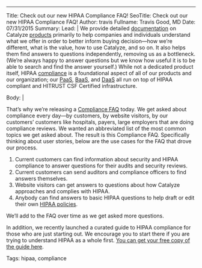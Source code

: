 ---
Title: Check out our new HIPAA Compliance FAQ!
SeoTitle: Check out our new HIPAA Compliance FAQ!
Author: travis
Fullname: Travis Good, MD
Date: 07/31/2015
Summary: 
Lead: |
We provide detailed [documentation][1] on Catalyze [products][2] primarily to help companies and individuals understand what we offer in order to better inform buying decision—how we’re different, what is the value, how to use Catalyze, and so on. It also helps them find answers to questions independently, removing us as a bottleneck. (We’re always happy to answer questions but we know how useful it is to be able to search and find the answer yourself.) While not a dedicated product itself, HIPAA [compliance][3] is a foundational aspect of all of our products and our organization; our [PaaS][4], [BaaS][5], and [DaaS][6] all run on top of HIPAA compliant and HITRUST CSF Certified infrastructure.

Body: |

That’s why we’re releasing a [Compliance FAQ][7] today. We get asked about compliance every day—by customers, by website visitors, by our customers’ customers like hospitals, payers, large employers that are doing compliance reviews. We wanted an abbreviated list of the most common topics we get asked about. The result is this Compliance FAQ. Specifically thinking about user stories, below are the use cases for the FAQ that drove our process.

1. Current customers can find information about security and HIPAA compliance to answer questions for their audits and security reviews.
2. Current customers can send auditors and compliance officers to find answers themselves.
3. Website visitors can get answers to questions about how Catalyze approaches and complies with HIPAA.
4. Anybody can find answers to basic HIPAA questions to help draft or edit their own [HIPAA policies][8].

We’ll add to the FAQ over time as we get asked more questions.

In addition, we recently launched a curated guide to HIPAA compliance for those who are just starting out. We encourage you to start there if you are trying to understand HIPAA as a whole first. [You can get your free copy of the guide here][9].

[1]:	https://resources.catalyze.io/

[2]:	https://catalyze.io/products

[3]:	https://catalyze.io/compliance

[4]:	https://catalyze.io/paas

[5]:	https://catalyze.io/baas

[6]:	https://catalyze.io/hl7

[7]:	https://resources.catalyze.io/compliance/compliance-faq/

[8]:	https://catalyzeio.github.io/policies/

[9]:	https://catalyze.io/hipaa-compliance

Tags: hipaa, compliance